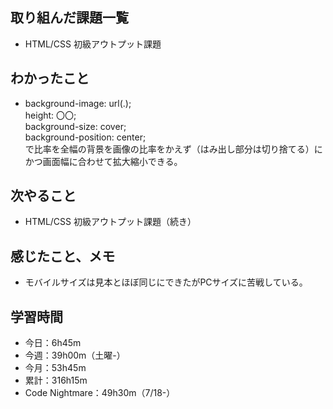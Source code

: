 ## 取り組んだ課題一覧
- HTML/CSS 初級アウトプット課題
## わかったこと
-  background-image: url(.);  
  height: 〇〇;  
  background-size: cover;  
  background-position: center;  
で比率を全幅の背景を画像の比率をかえず（はみ出し部分は切り捨てる）にかつ画面幅に合わせて拡大縮小できる。
## 次やること
- HTML/CSS 初級アウトプット課題（続き）
## 感じたこと、メモ
- モバイルサイズは見本とほぼ同じにできたがPCサイズに苦戦している。
## 学習時間
- 今日：6h45m
- 今週：39h00m（土曜-）
- 今月：53h45m
- 累計：316h15m
- Code Nightmare：49h30m（7/18-）
